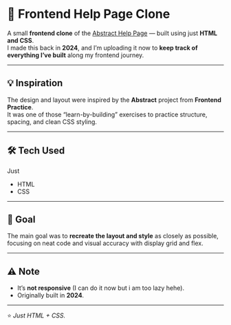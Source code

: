 # 🧭 Frontend Help Page Clone

A small **frontend clone** of the [Abstract Help Page](https://www.frontendpractice.com/projects/abstract) — built using just **HTML and CSS**.  
I made this back in **2024**, and I’m uploading it now to **keep track of everything I’ve built** along my frontend journey.

---

## 💡 Inspiration

The design and layout were inspired by the **Abstract** project from **Frontend Practice**.  
It was one of those “learn-by-building” exercises to practice structure, spacing, and clean CSS styling.

---

## 🛠️ Tech Used

Just

- HTML
- CSS

---

## 🎯 Goal

The main goal was to **recreate the layout and style** as closely as possible, focusing on neat code and visual accuracy with display grid and flex.

---

## ⚠️ Note

- It’s **not responsive** (I can do it now but i am too lazy hehe).
- Originally built in **2024**.

---

⭐ _Just HTML + CSS._
